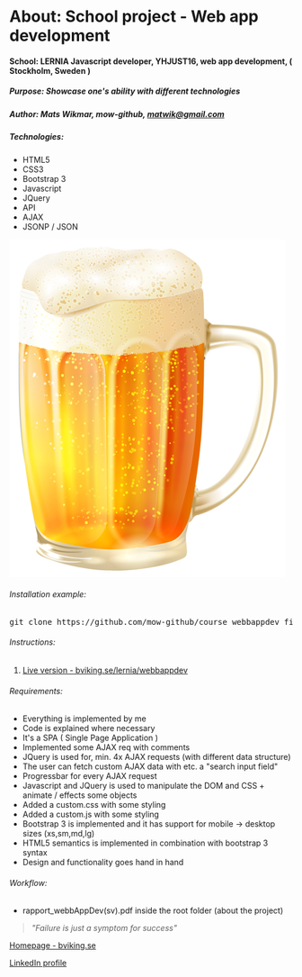 # About: School project - Web app development
#### School: LERNIA Javascript developer, YHJUST16, web app development, ( Stockholm, Sweden )
##### Purpose: Showcase one's ability with different technologies
##### Author: Mats Wikmar, mow-github, matwik@gmail.com
##### Technologies:
* HTML5
* CSS3
* Bootstrap 3
* Javascript
* JQuery
* API
* AJAX
* JSONP / JSON

![alt text](img/beer.png "A fictive project about: Beer!")

###### Installation example:
<pre>git clone https://github.com/mow-github/course_webbappdev_finalproject.git</pre>

###### Instructions:
1. [Live version - bviking.se/lernia/webbappdev](https://www.bviking.se/lernia/webbappdev.index.html)

###### Requirements:
* Everything is implemented by me
* Code is explained where necessary 
* It's a SPA ( Single Page Application )
* Implemented some AJAX req with comments
* JQuery is used for, min. 4x AJAX requests (with different data structure)
* The user can fetch custom AJAX data with etc. a "search input field"
* Progressbar for every AJAX request
* Javascript and JQuery is used to manipulate the DOM and CSS + animate / effects some objects 
* Added a custom.css with some styling
* Added a custom.js with some styling
* Bootstrap 3 is implemented and it has support for mobile -> desktop sizes (xs,sm,md,lg)
* HTML5 semantics is implemented in combination with bootstrap 3 syntax
* Design and functionality goes hand in hand

###### Workflow:
* rapport_webbAppDev(sv).pdf inside the root folder (about the project)


> _"Failure is just a symptom for success"_

[Homepage - bviking.se ](https://www.bviking.se)

[LinkedIn profile ](https://www.linkedin.com/in/mats-wikmar)
